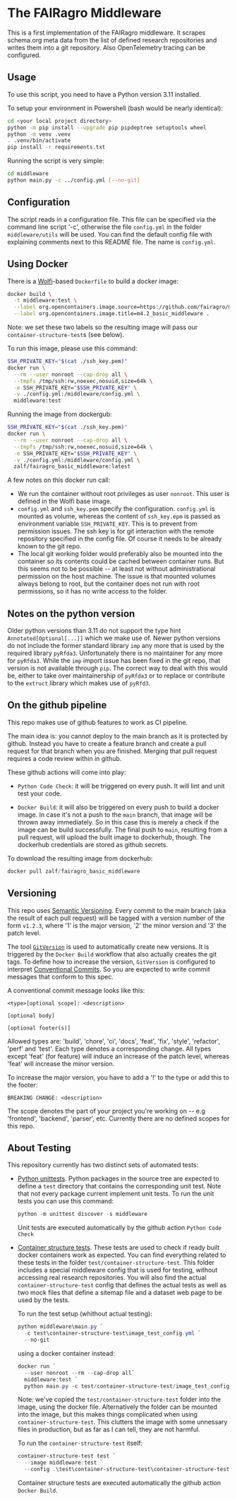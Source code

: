 # The FAIRagro Middleware #

This is a first implementation of the FAIRagro middleware. It scrapes schema.org meta data from the list of defined research repositories and writes them into a git repository. Also OpenTelemetry tracing can be configured.

## Usage ##

To use this script, you need to have a Python version 3.11 installed.

To setup your environment in Powershell (bash would be nearly identical):

```bash
cd <your local project directory>
python -m pip install --upgrade pip pipdeptree setuptools wheel
python -m venv .venv
. .venv/bin/activate
pip install -r requirements.txt
```

Running the script is very simple:

```bash
cd middleware
python main.py -c ../config.yml [--no-git]
```

## Configuration ##

The script reads in a configuration file. This file can be specified via the command line script '-c', otherwise the file `config.yml` in the folder `middleware/utils` will be used. You can find the default config file with explaining comments next to this README file. The name is `config.yml`.

## Using Docker ##

There is a [Wolfi](https://github.com/wolfi-dev)-based `Dockerfile` to build a docker image:

```bash
docker build \
  -t middleware:test \
  --label org.opencontainers.image.source=https://github.com/fairagro/m4.2_basic_middleware \
  --label org.opencontainers.image.title=m4.2_basic_middleware .
```

Note: we set these two labels so the resulting image will pass our `container-structure-test`s (see below).

To run this image, please use this command:

```bash
SSH_PRIVATE_KEY="$(cat ./ssh_key.pem)"
docker run \
  --rm --user nonroot --cap-drop all \
  --tmpfs /tmp/ssh:rw,noexec,nosuid,size=64k \
  -e SSH_PRIVATE_KEY="$SSH_PRIVATE_KEY" \
  -v ./config.yml:/middleware/config.yml \
  middleware:test
```

Running the image from dockergub:

```bash
SSH_PRIVATE_KEY="$(cat ./ssh_key.pem)"
docker run \
  --rm --user nonroot --cap-drop all \
  --tmpfs /tmp/ssh:rw,noexec,nosuid,size=64k \
  -e SSH_PRIVATE_KEY="$SSH_PRIVATE_KEY" \
  -v ./config.yml:/middleware/config.yml \
  zalf/fairagro_basic_middleware:latest
```

A few notes on this docker run call:

- We run the container without root privileges as user `nonroot`. This user is defined in the Wolfi base image.
- `config.yml` and `ssh_key.pem` specify the configuration. `config.yml` is mounted as volume, whereas the content of `ssh_key.epm`
  is passed as environment variable `SSH_PRIVATE_KEY`. This is to prevent from permission issues. The ssh key is for git interaction with the
  remote repository specified in the config file. Of course it needs to be already known to the git repo.
- The local git working folder would preferably also be mounted into the container so its contents could be cached between container runs.
  But this seems not to be possible -- at least not without administrational permission on the host machine. The issue is that mounted 
  volumes always belong to root, but the container does not run with root permissions, so it has no write access to the folder.

## Notes on the python version ##

Older python versions than 3.11 do not support the type hint `Annotated[Optional[...]]` which we make use of. Newer python versions do not include the
former standard library `imp` any more that is used by the required library `pyRfda3`. Unfortunately there is no maintainer for any more for `pyRfda3`.
While the `imp` import issue has been fixed in the git repo, that version is not available through `pip`. The correct way to deal with this would be,
either to take over maintainership of `pyRfda3` or to replace or contribute to the `extruct` library which makes use of `pyRfd3`.

## On the github pipeline ##

This repo makes use of github features to work as CI pipeline.

The main idea is: you cannot deploy to the main branch as it is protected by github. Instead you have to create a feature branch and create a pull request
for that branch when you are finished. Merging that pull request requires a code review within in github.

These github actions will come into play:

- `Python Code Check`: it will be triggered on every push. It will lint and unit test your code.

- `Docker Build`: it will also be triggered on every push to build a docker image. In case it's not a push to the `main` branch, that image will be thrown
  away immediately. So in this case this is merely a check if the image can be build successfully. The final push to `main`, resulting from a pull request,
  will upload the built image to dockerhub, though. The dockerhub credentials are stored as github secrets.

To download the resulting image from dockerhub:

```powershell
docker pull zalf/fairagro_basic_middleware
```

## Versioning ##

This repo uses [Semantic Versioning](https://semver.org/). Every commit to the main branch (aka the result of each pull request) will be tagged with a
version number of the form `v1.2.3`, where '1' is the major version, '2' the minor version and '3' the patch level.

The tool [`GitVersion`](https://gitversion.net/) is used to automatically create new versions. It is triggered by the `Docker Build` workflow that also
actually creates the git tags. To define how to increase the version, `GitVersion` is configured to interpret
[Conventional Commits](https://www.conventionalcommits.org/en/v1.0.0/). So you are expected to write commit messages that conform to this spec.

A conventional commit message looks like this:

```text
<type>[optional scope]: <description>

[optional body]

[optional footer(s)]
```

Allowed types are: 'build', 'chore', 'ci', 'docs', 'feat', 'fix', 'style', 'refactor', 'perf' and 'test'.
Each type denotes a corresponding change. All types except 'feat' (for feature) will induce an increase of the patch level, whereas 'feat' will increase
the minor version.

To increase the major version, you have to add a '!' to the type or add this to the footer:

```text
BREAKING CHANGE: <description>
```

The scope denotes the part of your project you're working on -- e.g 'frontend', 'backend', 'parser', etc. Currently there are no defined scopes
for this repo.

## About Testing ##

This repository currently has two distinct sets of automated tests:

- [Python unittests](https://docs.python.org/3/library/unittest.html). Python packages in the source tree are expected to define a `test` directory that contains the
  corresponding unit test. Note that not every package current implement unit tests. To run the unit tests you can use this command:

  ```powershell
  python -m unittest discover -s middleware
  ```

  Unit tests are executed automatically by the github action `Python Code Check`

- [Container structure tests](https://github.com/GoogleContainerTools/container-structure-test). These tests are used to check if ready built docker containers
  work as expected. You can find everything related to these tests in the folder `test/container-structure-test`. This folder includes a special middleware config
  that is used for testing, without accessing real research repositories. You will also find the actual `container-structure-test` config that defines the actual tests
  as well as two mock files that define a sitemap file and a dataset web page to be used by the tests.

  To run the test setup (whithout actual testing):

  ```powershell
  python middleware\main.py `
    -c test\container-structure-test\image_test_config.yml `
    --no-git
  ```

  using a docker container instead:

  ```powershell
  docker run `
    --user nonroot --rm --cap-drop all`
    middleware:test `
    python main.py -c test/container-structure-test/image_test_config.yml --no-git
  ```

  Note: we've copied the `test/container-structure-test` folder into the image, using the docker file. Alternatively the folder can be mounted into the image, but
  this makes things complicated when using `container-structure-test`. This clutters the image with some unnessary files in production, but as far as I can tell, they
  are not harmful.

  To run the `container-structure-test` itself:

  ```powershell
  container-structure-test test `
    --image middleware:test `
    --config .\test\container-structure-test\container-structure-test-config.yml
  ```

  Container structure tests are executed automatically the github action `Docker Build`.
  